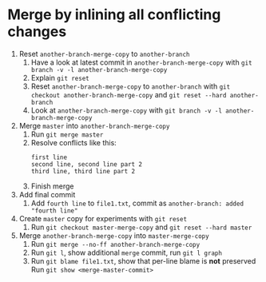 # Merge by inlining all conflicting changes
1. Reset `another-branch-merge-copy` to `another-branch`
   1. Have a look at latest commit in `another-branch-merge-copy` with `git branch -v -l another-branch-merge-copy`
   2. Explain `git reset`
   3. Reset `another-branch-merge-copy` to `another-branch` with `git checkout another-branch-merge-copy` and `git reset --hard another-branch`
   4. Look at `another-branch-merge-copy` with `git branch -v -l another-branch-merge-copy`
2. Merge `master` into `another-branch-merge-copy`
   1. Run `git merge master`
   2. Resolve conflicts like this:
       ```
       first line
       second line, second line part 2
       third line, third line part 2
       ```
   3. Finish merge
3. Add final commit
    1. Add `fourth line` to `file1.txt`, commit as `another-branch: added "fourth line"`
4. Create `master` copy for experiments with `git reset`
    1. Run `git checkout master-merge-copy` and `git reset --hard master`
5. Merge `another-branch-merge-copy` into `master-merge-copy`
    1. Run `git merge --no-ff another-branch-merge-copy`
    2. Run `git l`, show additional `merge` commit, run `git l graph`
    4. Run `git blame file1.txt`, show that per-line blame is **not** preserved\
       Run `git show <merge-master-commit>`
